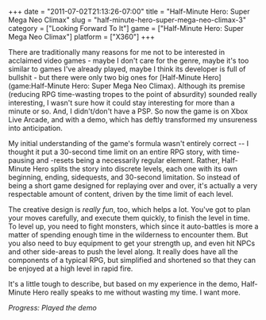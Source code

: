 +++
date = "2011-07-02T21:13:26-07:00"
title = "Half-Minute Hero: Super Mega Neo Climax"
slug = "half-minute-hero-super-mega-neo-climax-3"
category = ["Looking Forward To It"]
game = ["Half-Minute Hero: Super Mega Neo Climax"]
platform = ["X360"]
+++

There are traditionally many reasons for me not to be interested in acclaimed video games - maybe I don't care for the genre, maybe it's too similar to games I've already played, maybe I think its developer is full of bullshit - but there were only two big ones for [Half-Minute Hero](game:Half-Minute Hero: Super Mega Neo Climax).  Although its premise (reducing RPG time-wasting tropes to the point of absurdity) sounded really interesting, I wasn't sure how it could stay interesting for more than a minute or so.  And, I didn't/don't have a PSP.  So now the game is on Xbox Live Arcade, and with a demo, which has deftly transformed my unsureness into anticipation.

My initial understanding of the game's formula wasn't entirely correct -- I thought it put a 30-second time limit on an entire RPG story, with time-pausing and -resets being a necessarily regular element.  Rather, Half-Minute Hero splits the story into discrete levels, each one with its own beginning, ending, sidequests, and 30-second limitation.  So instead of being a short game designed for replaying over and over, it's actually a very respectable amount of content, driven by the time limit of each level.

The creative design is <i>really fun</i>, too, which helps a lot.  You've got to plan your moves carefully, and execute them quickly, to finish the level in time.  To level up, you need to fight monsters, which since it auto-battles is more a matter of spending enough time in the wilderness to encounter them.  But you also need to buy equipment to get your strength up, and even hit NPCs and other side-areas to push the level along.  It really does have all the components of a typical RPG, but simplified and shortened so that they can be enjoyed at a high level in rapid fire.

It's a little tough to describe, but based on my experience in the demo, Half-Minute Hero really speaks to me without wasting my time.  I want more.

<i>Progress: Played the demo</i>
